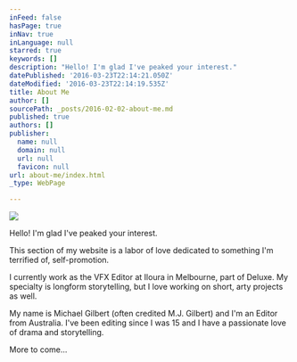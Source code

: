 ```yaml
---
inFeed: false
hasPage: true
inNav: true
inLanguage: null
starred: true
keywords: []
description: "Hello! I'm glad I've peaked your interest."
datePublished: '2016-03-23T22:14:21.050Z'
dateModified: '2016-03-23T22:14:19.535Z'
title: About Me
author: []
sourcePath: _posts/2016-02-02-about-me.md
published: true
authors: []
publisher:
  name: null
  domain: null
  url: null
  favicon: null
url: about-me/index.html
_type: WebPage

---
```

![](https://s3-us-west-2.amazonaws.com/the-grid-img/p/a850c8f909e1bdb092422e2c7f572ba2a797e229.jpg)

Hello! I'm glad I've peaked your interest.

This section of my website is a labor of love dedicated to something I'm terrified of, self-promotion.

I currently work as the VFX Editor at Iloura in Melbourne, part of Deluxe. My specialty is longform storytelling, but I love working on short, arty projects as well.

My name is Michael Gilbert (often credited M.J. Gilbert) and I'm an Editor from Australia. I've been editing since I was 15 and I have a passionate love of drama and storytelling.

More to come...